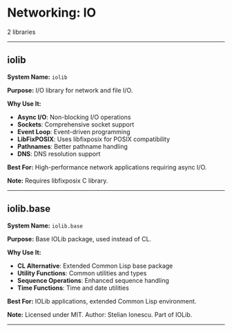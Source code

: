 # Networking: IO

2 libraries

---

## iolib

**System Name:** `iolib`

**Purpose:** I/O library for network and file I/O.

**Why Use It:**
- **Async I/O**: Non-blocking I/O operations
- **Sockets**: Comprehensive socket support
- **Event Loop**: Event-driven programming
- **LibFixPOSIX**: Uses libfixposix for POSIX compatibility
- **Pathnames**: Better pathname handling
- **DNS**: DNS resolution support

**Best For:** High-performance network applications requiring async I/O.

**Note:** Requires libfixposix C library.

---


## iolib.base

**System Name:** `iolib.base`

**Purpose:** Base IOLib package, used instead of CL.

**Why Use It:**
- **CL Alternative**: Extended Common Lisp base package
- **Utility Functions**: Common utilities and types
- **Sequence Operations**: Enhanced sequence handling
- **Time Functions**: Time and date utilities

**Best For:** IOLib applications, extended Common Lisp environment.

**Note:** Licensed under MIT. Author: Stelian Ionescu. Part of IOLib.

---


